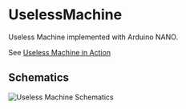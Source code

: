 # UselessMachine
Useless Machine implemented with Arduino NANO.

See [Useless Machine in Action](https://www.youtube.com/watch?v=EgTnfTqycV0)

## Schematics

![Useless Machine Schematics](UselessMachine/doc/Useless-Machine-Schematic.png)

